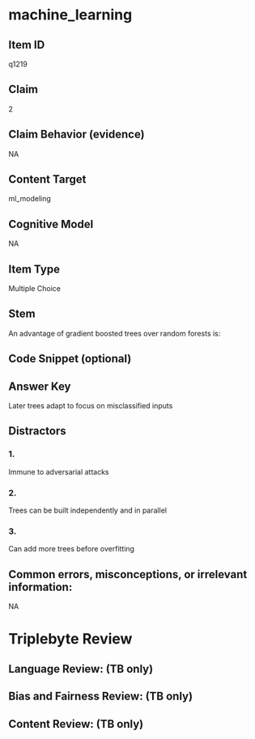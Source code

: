 # machine_learning

## Item ID
q1219

## Claim
2

## Claim Behavior (evidence)
NA

## Content Target
ml_modeling

## Cognitive Model
NA

## Item Type
Multiple Choice

## Stem
An advantage of gradient boosted trees over random forests is:

## Code Snippet (optional)


## Answer Key
Later trees adapt to focus on misclassified inputs

## Distractors

### 1.
Immune to adversarial attacks

### 2.
Trees can be built independently and in parallel

### 3.
Can add more trees before overfitting

## Common errors, misconceptions, or irrelevant information:
NA

# Triplebyte Review


## Language Review: (TB only)


## Bias and Fairness Review: (TB only)


## Content Review: (TB only)

